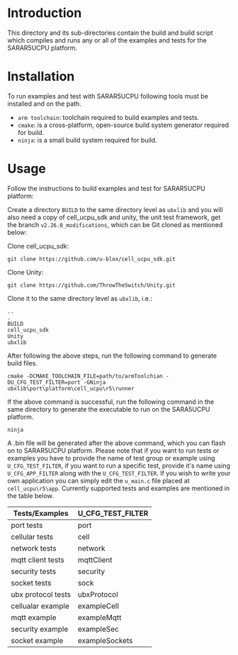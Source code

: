 # Introduction
This directory and its sub-directories contain the build and build script which compiles and runs any or all of the examples and tests for the SARAR5UCPU platform.

# Installation
To run examples and test with SARAR5UCPU following tools must be installed and on the path.

- `arm toolchain`: toolchain required to build examples and tests.
- `cmake`: is a cross-platform, open-source build system generator required for build.
- `ninja`: is a small build system required for build.

# Usage
Follow the instructions to build examples and test for SARAR5UCPU platform:

Create a directory `BUILD` to the same directory level as `ubxlib` and you will also need a copy of cell_ucpu_sdk and unity, the unit test framework, get the branch `v2.26.0_modifications`, which can be Git cloned as mentioned below:

Clone cell_ucpu_sdk:
```
git clone https://github.com/u-blox/cell_ucpu_sdk.git
```

Clone Unity:
```
git clone https://github.com/ThrowTheSwitch/Unity.git
```

Clone it to the same directory level as `ubxlib`, i.e.:

```
..
.
BUILD
cell_ucpu_sdk
Unity
ubxlib
```
After following the above steps, run the following command to generate build files.
```
cmake -DCMAKE_TOOLCHAIN_FILE=path/to/armToolchian -DU_CFG_TEST_FILTER=port -GNinja ubxlib\port\platform\cell_ucpu\r5\runner
```
If the above command is successful, run the following command in the same directory to generate the executable to run on the SARA5UCPU platform.
```
ninja
```
A .bin file will be generated after the above command, which you can flash on to SARAR5UCPU platform.
Please note that if you want to run tests or examples you have to provide the name of test group or example using `U_CFG_TEST_FILTER`, if you want to run a specific test, provide it's name using `U_CFG_APP_FILTER` along with the `U_CFG_TEST_FILTER`. If you wish to write your own application you can simply edit the `u_main.c` file placed at `cell_ucpu\r5\app`. Currently supported tests and examples are mentioned in the table below.

| Tests/Examples  | U_CFG_TEST_FILTER |
| -------------   | ------------- |
| port tests  | port  |
| cellular tests  | cell  |
| network tests | network|
| mqtt client tests| mqttClient |
| security tests | security |
| socket tests | sock |
| ubx protocol tests | ubxProtocol |
| cellualar example | exampleCell|
| mqtt example | exampleMqtt|
| security example | exampleSec|
| socket example | exampleSockets |


